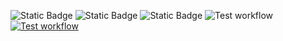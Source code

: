 ![Static Badge](https://img.shields.io/badge/Python-14354C?style=for-the-badge&logo=python&logoColor=white)
![Static Badge](https://img.shields.io/badge/license-MIT-white?logo=%233776AB)
![Static Badge](https://img.shields.io/badge/Linux-FCC624?style=for-the-badge&logo=linux&logoColor=black)
![Test workflow](https://github.com/SE-Fall-2024-Team-53/HW1/actions/workflows/test.yml/badge.svg)
[![Test workflow](https://github.com/SE-Fall-2024-Team-53/HW1/actions/workflows/workflow.yml/badge.svg)](https://github.com/SE-Fall-2024-Team-53/HW1/actions/workflows/workflow.yml)
